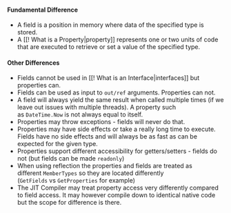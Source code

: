 #### Fundamental Difference
- A field is a position in memory where data of the specified type is stored. 
- A [[! What is a Property|property]] represents one or two units of code that are executed to retrieve or set a value of the specified type.

#### Other Differences
- Fields cannot be used in [[! What is an Interface|interfaces]] but properties can.
- Fields can be used as input to `out/ref` arguments. Properties can not.
- A field will always yield the same result when called multiple times (if we leave out issues with multiple threads). A property such as `DateTime.Now` is not always equal to itself.
- Properties may throw exceptions - fields will never do that.
- Properties may have side effects or take a really long time to execute. Fields have no side effects and will always be as fast as can be expected for the given type.
- Properties support different accessibility for getters/setters - fields do not (but fields can be made `readonly`)
- When using reflection the properties and fields are treated as different `MemberTypes` so they are located differently (`GetFields` vs `GetProperties` for example)
- The JIT Compiler may treat property access very differently compared to field access. It may however compile down to identical native code but the scope for difference is there.